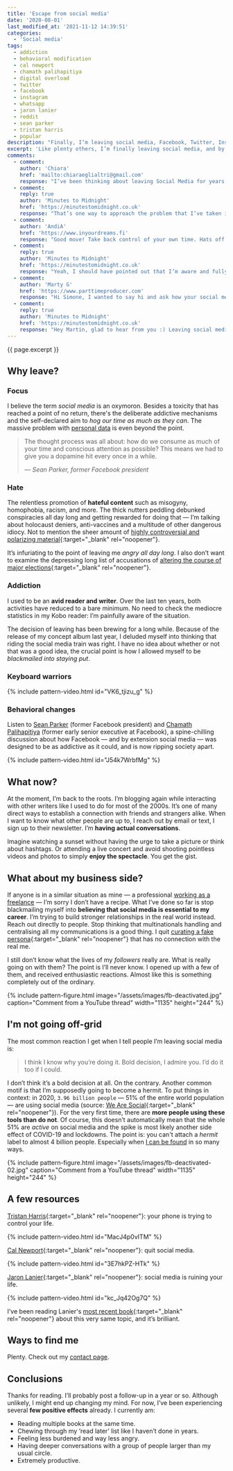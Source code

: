 ```yaml
---
title: 'Escape from social media'
date: '2020-08-01'
last_modified_at: '2021-11-12 14:39:51'
categories:
  - 'Social media'
tags:
  - addiction
  - behavioral modification
  - cal newport
  - chamath palihapitiya
  - digital overload
  - twitter 
  - facebook
  - instagram
  - whatsapp
  - jaron lanier
  - reddit
  - sean parker
  - tristan harris
  - popular
description: "Finally, I’m leaving social media, Facebook, Twitter, Instagram, WhatsApp, Reddit, redirecting my attention and my time to something more productive."
excerpt: 'Like plenty others, I’m finally leaving social media, and by that I mean Facebook, Twitter, Instagram, WhatsApp, Pinterest and Reddit. This post is a personal point of view, it’s not intended as an exhaustive analysis on what is going on with social media, nor am I trying to convince anybody. I’m just <strong>redirecting my attention and my time</strong> to something more productive.'
comments:
  - comment:
    author: 'Chiara'
    href: 'mailto:chiaraeglialtri@gmail.com'
    response: "I’ve been thinking about leaving Social Media for years, but I’ve not made that crucial step yet because most of my relationships are based on deep connections through Social Media platforms.<br>Anyway, in the last months I took many social media breaks and I’m going to take a new one in a few days. I felt the strong urge to improve my productivity and my mental health, taking a break from hate speech-posts helped me a lot. I share your feelings, I don’t know if I’ll leave Social Media but I’ll keep taking breaks every once in a while."
  - comment:
    reply: true
    author: 'Minutes to Midnight'
    href: 'https://minutestomidnight.co.uk'
    response: "That’s one way to approach the problem that I’ve taken into serious consideration for a while. I think what gave me the final nudge was the feeling “if social media is all there is between us, there really is little to nothing”. But that’s valid for me, I agree it’s very personal. Thanks for sharing your point of view, I can fully relate to this."
  - comment:
    author: 'AndiA'
    href: 'https://www.inyourdreams.fi'
    response: "Good move! Take back control of your own time. Hats off. I’ve had recent success on Twitter, connected very well with a few enlightened musos there.. Refreshing to say the least. And this little oasis of ppl turn Socialmedia on its head..not out for self.. But prefer to support each other. Fb on the other hand.. Use less and less. I always have a book or 2 on the go too. .now reading books on direct marketing.. Now I know all about it! And am applying it. No need to fall for those marketing experts/courses that promise all sorts for.. Not 10,000, not 1000, not 99, but 37$. Never fell for them anyway. See you in your blogs."
  - comment:
    reply: true
    author: 'Minutes to Midnight'
    href: 'https://minutestomidnight.co.uk'
    response: "Yeah, I should have pointed out that I’m aware and fully understand that many people are quite happy with their social media engagement. In my case, I can’t unsee the behaviour manipulation, the way algorithms shift everything away from real interactions. Or, simply put, I’m not able to create a space for myself there that’s safe enough. I get involved and worked up with politics, and that’s probably the top reason why social media isn’t really for me."
  - comment:
    author: 'Marty G'
    href: 'https://www.parttimeproducer.com'
    response: "Hi Simone, I wanted to say hi and ask how your social media leaving has been since August? I’m conscious we’ve not spoken but that is my doing as I’m finding unless people are on social media then I don’t make the effort to get in touch. I guess I’m having a similar conundrum you had earlier in the year. Maybe I need to review my reliance on the platforms too. Hope you are well anyway, I’ll catch you on WhatsApp soon. Martin."
  - comment:
    reply: true
    author: 'Minutes to Midnight'
    href: 'https://minutestomidnight.co.uk'
    response: "Hey Martin, glad to hear from you :) Leaving social media turned out to be the best choice I could do. Everything that I was anticipating just got real in a few weeks. I got plenty of time for activities that I was neglecting, and, especially valuable to me, I decreased my rage. This happened by simply not being exposed to the waves of arseholes that are constantly pushed and rewarded by every social network out there. I managed to sell all our furniture, move country and settle back in Europe, during a global pandemic. I wrote an ebook, co-produced and mixed a new song and recorded a few bass tracks. Last but not least, I started having direct and more meaningful conversations, which I guess is the biggest prize. What you just said, <em>unless people are on social media, then I don't make the effort to get in touch</em> is the key to your conundrum.<br>Social media aren't people, they aren't made for people, their goal was never to facilitate people getting in touch, it's clear as day. Their business model was, and still is, the same as when they started. Suck up as much time as they can from people's lives, get their data, sell them, turn people into a live audience they can feed to their real customers: companies and corporations who use these networks as an advertising platform. They're compelled to perpetuate this system as long as they can, therefore, as time goes by, social media will be distancing itself from that <em>connecting people</em> fake mantra they sold so well.<br>My antidote was to get email addresses, phone numbers where possible, but especially subscribing to email newsletters and blogs that interested me. I get all the information I truly need from there. If I used to follow musicians on Twitter or elsewhere, I now get their updates from either newsletters or Bandcamp, or blog/website if they have one. It's pretty much what we all did before social media, and I can't fathom why people are still convinced that centralizing all communications through a powerful cloud computer governed by an algorithm is a good idea. I hope we'll catch up soon. Simone"
---
```

<p class="lead">{{ page.excerpt }}</p>

## Why leave?

### Focus

I believe the term _social media_ is an oxymoron. Besides a toxicity that has reached a point of no return, there's the deliberate addictive mechanisms and the self-declared aim to _hog our time as much as they can_. The massive problem with [personal data](https://en.wikipedia.org/wiki/Facebook%E2%80%93Cambridge_Analytica_data_scandal) is even beyond the point.

> The thought process was all about: how do we consume as much of your time and conscious attention as possible? This means we had to give you a dopamine hit every once in a while.
> 
> <cite>— Sean Parker, former _Facebook_ president</cite>

### Hate

The relentless promotion of **hateful content** such as misogyny, homophobia, racism, and more. The thick nutters peddling debunked conspiracies all day long and getting rewarded for doing that — I’m talking about holocaust deniers, anti-vaccines and a multitude of other dangerous idiocy. Not to mention the sheer amount of [highly controversial and polarizing material](https://www.theguardian.com/technology/2020/jul/26/yael-eisenstat-facebook-is-ripe-for-manipulation-and-viral-misinformation){:target="_blank" rel="noopener"}.

It’s infuriating to the point of leaving me _angry all day long_. I also don’t want to examine the depressing long list of accusations of [altering the course of major elections](https://www.npr.org/sections/alltechconsidered/2017/11/16/564542100/how-disinformation-and-distortions-on-social-media-affected-elections-worldwide){:target="_blank" rel="noopener"}.

### Addiction

I used to be an **avid reader and writer**. Over the last ten years, both activities have reduced to a bare minimum. No need to check the mediocre statistics in my Kobo reader: I’m painfully aware of the situation.

The decision of leaving has been brewing for a long while. Because of the release of my concept album last year, I deluded myself into thinking that riding the social media train was right. I have no idea about whether or not that was a good idea, the crucial point is how I allowed myself to be _blackmailed into staying put_.

### Keyboard warriors

{% include pattern-video.html id="VK6_tjizu_g" %}

### Behavioral changes

Listen to [Sean Parker](https://en.wikipedia.org/wiki/Sean_Parker) (former Facebook president) and [Chamath Palihapitiya](https://en.wikipedia.org/wiki/Chamath_Palihapitiya) (former early senior executive at Facebook), a spine-chilling discussion about how Facebook — and by extension social media — was designed to be as addictive as it could, and is now ripping society apart.

{% include pattern-video.html id="J54k7WrbfMg" %}

## What now?

At the moment, I’m back to the roots. I’m blogging again while interacting with other writers like I used to do for most of the 2000s. It’s one of many direct ways to establish a connection with friends and strangers alike. When I want to know what other people are up to, I reach out by email or text, I sign up to their newsletter. I’m **having actual conversations**.

Imagine watching a sunset without having the urge to take a picture or think about hashtags. Or attending a live concert and avoid shooting pointless videos and photos to simply **enjoy the spectacle**. You get the gist.

## What about my business side?

If anyone is in a similar situation as mine — a professional [working as a freelance](https://minutestomidnight.co.uk/) — I’m sorry I don’t have a recipe. What I’ve done so far is stop blackmailing myself into **believing that social media is essential to my career**. I’m trying to build stronger relationships in the real world instead. Reach out directly to people. Stop thinking that multinationals handling and centralising all my communications is a good thing. I quit [curating a fake persona](https://www.nytimes.com/2017/05/09/learning/are-you-the-same-person-on-social-media-as-you-are-in-real-life.html){:target="_blank" rel="noopener"} that has no connection with the real me.

I still don’t know what the lives of my _followers_ really are. What is really going on with them? The point is I’ll never know. I opened up with a few of them, and received enthusiastic reactions. Almost like this is something completely out of the ordinary.

{% include pattern-figure.html image="/assets/images/fb-deactivated.jpg" caption="Comment from a YouTube thread" width="1135" height="244" %}

## I'm not going off-grid

The most common reaction I get when I tell people I’m leaving social media is:

> I think I know why you’re doing it. Bold decision, I admire you. I’d do it too if I could.

I don’t think it’s a bold decision at all. On the contrary. Another common motif is that I’m supposedly going to become a hermit. To put things in context: in 2020, `3.96 billion people` — 51% of the entire world population — are using social media (source: [We Are Social](https://wearesocial.com/sg/blog/2020/07/more-than-half-of-the-people-on-earth-now-use-social-media){:target="_blank" rel="noopener"}). For the very first time, there are **more people using these tools than do not**. Of course, this doesn’t automatically mean that the whole 51% are _active_ on social media and the spike is most likely another side effect of COVID-19 and lockdowns. The point is: you can't attach a _hermit_ label to almost 4 billion people. Especially when [I can be found](/contact/) in so many ways.

{% include pattern-figure.html image="/assets/images/fb-deactivated-02.jpg" caption="Comment from a YouTube thread" width="1135" height="244" %}

## A few resources

[Tristan Harris](https://www.tristanharris.com/){:target="_blank" rel="noopener"}: your phone is trying to control your life.

{% include pattern-video.html id="MacJ4p0vITM" %}

[Cal Newport](https://www.calnewport.com/){:target="_blank" rel="noopener"}: quit social media.

{% include pattern-video.html id="3E7hkPZ-HTk" %}

[Jaron Lanier](https://en.wikipedia.org/wiki/Jaron_Lanier){:target="_blank" rel="noopener"}: social media is ruining your life.

{% include pattern-video.html id="kc_Jq42Og7Q" %}

I’ve been reading Lanier's [most recent book](https://www.kobo.com/gb/en/ebook/ten-arguments-for-deleting-your-social-media-accounts-right-now-1){:target="_blank" rel="noopener"} about this very same topic, and it’s brilliant.

## Ways to find me

Plenty. Check out my [contact page](/contact/).

## Conclusions

Thanks for reading. I’ll probably post a follow-up in a year or so. Although unlikely, I might end up changing my mind. For now, I’ve been experiencing several **few positive effects** already. I currently am:

- Reading multiple books at the same time.
- Chewing through my ‘read later’ list like I haven’t done in years.
- Feeling less burdened and way less angry.
- Having deeper conversations with a group of people larger than my usual circle.
- Extremely productive.